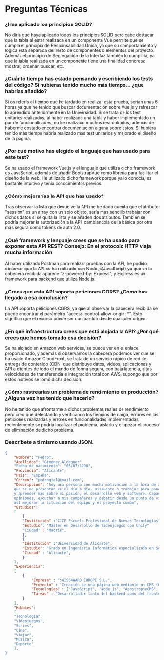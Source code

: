 # Preguntas Técnicas

### ¿Has aplicado los principios SOLID?
No diria que haya aplicado todos los principios SOLID pero cabe destacar que la tabla al estar realizada en un componente Vue permite que se cumpla el 
principio de Responsabilidad Única, ya que su comportamiento y lógica está separada del resto de componentes o elementos del proyecto. Además el principio de 
Segregación de la Interfaz también lo cumpliría, ya que la tabla realizada en un componente tiene una finalidad concreta: mostrar, ordenar, buscar, etc.


### ¿Cuánto tiempo has estado pensando y escribiendo los tests del código? Si hubieras tenido mucho más tiempo... ¿que habrías añadido?
Si os referís al tiempo que he tardado en realizar esta prueba, serían unas 6 horas ya que he tenido que buscar documentación sobre Vue.js y refrescar
lo aprendido anteriormente en la Universidad. Si se trata de los test unitarios realizados, al haber realizado una tabla y haber implementado un par de funcionalidades,
no he realizado muchos test unitarios, además de haberme costado encontrar documentación alguna sobre estos. Si hubiera tenido más tiempo habría realizado más test unitarios y mejorado el diseño de la página.


### ¿Por qué motivo has elegido el lenguaje que has usado para este test?
Se ha usado el framework Vue.js y el lenguaje que utiliza dicho framework es JavaScript, además de añadir BootstrapVue como librería para facilitar el diseño de la web. He utilizado dicho framework
porque ya lo conocía, es bastante intuitivo y tenía conocimientos previos.


### ¿Cómo mejorarías la API que has usado?
Tras observar la lista que devuelve la API me he dado cuenta que el atributo "session" es un array con un solo objeto, sería más sencillo trabajar con dichos datos si se quita la lista 
y se añaden dos atributos. También se podría mejorar la autorización a la API, cambiandola de la básica por otra más segura como tokens de auth 2.0.


### ¿Qué framework y lenguaje crees que se ha usado para exponer esta API REST? Consejo: En el protocolo HTTP viaja mucha información
Al haber utilizado Postman para realizar pruebas con la API, he podido observar que la API se ha realizado con Node.js(JavaScript) ya que en la cabecera recibida aparece "z-powered-by: Express",
y Express es un framework para backend que utiliza Node.js.


### ¿Crees que esta API soporta peticiones CORS? ¿Cómo has llegado a esa conclusión?
La API soporta peticiones CORS, ya que al observar la cabecera recibida se puede encontrar el parámetro "access-control-allow-origin: *". 
Esto significa que el recurso puede ser compartido desde cualquier origen.


### ¿En qué infraestructura crees que está alojada la API? ¿Por qué crees que hemos tomado esa decisión?
Se ha alojado en Amazon web services, se puede ver en el enlace proporcionado, y además si observamos la cabecera podemos ver que se ha usado Amazon CloudFront,
se trata de un servicio rápido de red de entrega de contenido (CDN) que distribuye datos, vídeos, aplicaciones y API a clientes de todo el mundo de forma segura, con baja latencia, 
altas velocidades de transferencia e integración total con AWS, supongo que por estos motivos se tomó dicha decisión.


### ¿Cómo rastrearías un problema de rendimiento en producción? ¿Alguna vez has tenido que hacerlo?
No he tenido que afrontarme a dichos problemas reales de rendimiento pero creo que detectando y verificando los tiempos de carga, errores en las peticiones realizadas y 
errores en funcionalidades implementadas recientemente se podría localizar el problema, aislarlo y empezar el proceso de eliminación de dicho problema.


### Descríbete a ti mismo usando JSON.
```json
{
	"Nombre": "Pedro",
	"Apellidos": "Giménez Aldeguer"
	"Fecha de nacimiento": "05/07/1998",
	"Provincia": "Alicante",
	"País": "España",
	"Correo": "pedrogial@gmail.com",
	"Descripción": "Soy una persona con mucha motivación a la hora de afrontar los diferentes obstáculos 
	que se me presentan en el día a día. Dispuesto a trabajar para poner en práctica todos mis conocimientos 
	y aprender más sobre mi pasión, el desarrollo web y software. Capacidad para trabajar en equipo, compartir
	opiniones, escuchar a mis compañeros y debatir desde un punto de vista razonable y con fines positivos para 
	así mejorar la situación del equipo y el proyecto común",
	"Estudios": 
	[
		{
		"Institución" :"CICE Escuela Profesional de Nuevas Tecnologías",
		"Estudio": "Máster en Desarrollo de Videojuegos con Unity"
		"Ciudad" : "Madrid",
		},
		{
		"Institución" :"Universidad de Alicante",
		"Estudio": "Grado en Ingenieria Informática especializado en Software",
		"Ciudad" : "Alicante",
		}
	],
	"Experiencia": 
	[
		{
	    	"Empresa" : "SWISS4WARD EUROPE S.L.",
	    	"Proyecto" : "Creación de una página web mediante un CMS (Gestor de Contenidos)",
	    	"Tecnologías" : ["JavaScript", "Node.js", "ApostropheCMS", "MongoDB", "CSS", "HTML"],
	    	"Tareas" : "Desarrollador tanto del backend como del frontend de la página web",
		}
	],
	"Hobbies":
	[
	"Tecnología",
	"Videojuegos",
	"Series",
	"Cine",
	"Viajar",
	"Música",
	"Deporte"
	],
}
```

